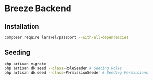 # Breeze Backend

## Installation
```bash
composer require laravel/passport --with-all-dependencies
```


## Seeding

```bash
php artisan migrate
php artisan db:seed --class=RoleSeeder # Seeding Roles
php artisan db:seed --class=PermissionSeeder # Seeding Permissions
```
